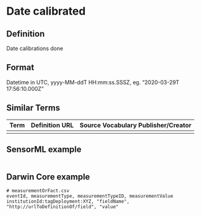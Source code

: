 # Date calibrated

## Definition 
Date calibrations done 

## Format
Datetime in UTC, yyyy-MM-ddT HH:mm:ss.SSSZ, eg. “2020-03-29T 17:56:10.000Z”

## Similar Terms 
|Term|Definition URL|Source Vocabulary Publisher/Creator|
|----|----------|-----------------|
||||

## SensorML example
```xml

```
## Darwin Core example
```csv
# measurementOrFact.csv
eventId, measurementType, measurementTypeID, measurementValue
institutionId:tagDeployment:XYZ, "fieldName", "http://urlToDefinitionOf/field", "value"
```
